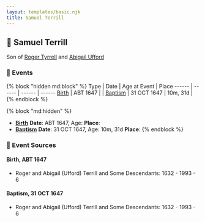 ```yaml
---
layout: templates/basic.njk
title: Samuel Terrill
---
```

## 🔵 Samuel Terrill

Son of [Roger Tyrrell](/people/2/2108514) and [Abigail Ufford](/people/9/99473444)

### 📆 Events

{% block "hidden md:block" %}
Type | Date | Age at Event | Place
------ | ------ | ------ | ------
[Birth](#event-event-2) | ABT 1647 |  |
[Baptism](#event-event-0) | 31 OCT 1647 | 10m, 31d |
{% endblock %}

{% block "md:hidden" %}
- **[Birth](#event-event-2)**
**Date**: ABT 1647, Age:
**Place**:
- **[Baptism](#event-event-0)**
**Date**: 31 OCT 1647, Age: 10m, 31d
**Place**:
{% endblock %}

### 📰 Event Sources

#### <a id="event-event-2"></a> Birth, ABT 1647
* Roger and Abigail (Ufford) Terrill and Some Descendants: 1632 - 1993  - 6

#### <a id="event-event-0"></a> Baptism, 31 OCT 1647
* Roger and Abigail (Ufford) Terrill and Some Descendants: 1632 - 1993  - 6